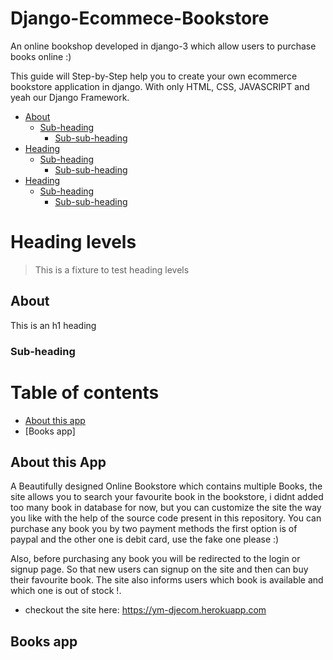 # Django-Ecommece-Bookstore
An online bookshop developed in django-3 which allow users to purchase books online :) 

This guide will Step-by-Step help you to create your own ecommerce bookstore application in django. With only HTML, CSS, JAVASCRIPT and yeah our Django Framework.

- [About](#About)
  * [Sub-heading](#sub-heading)
    + [Sub-sub-heading](#sub-sub-heading)
- [Heading](#heading-1)
  * [Sub-heading](#sub-heading-1)
    + [Sub-sub-heading](#sub-sub-heading-1)
- [Heading](#heading-2)
  * [Sub-heading](#sub-heading-2)
    + [Sub-sub-heading](#sub-sub-heading-2)


# Heading levels

> This is a fixture to test heading levels

<!-- toc -->

## About

This is an h1 heading

### Sub-heading


# Table of contents
- [About this app](#heading)
- [Books app]

## About this App
A Beautifully designed Online Bookstore which contains multiple Books, the site allows you to search your favourite book in the bookstore, i didnt added too many book in database for now, but you can customize the site the way you like with the help of the source code present in this repository. You can purchase any book you by two payment methods the first option is of paypal and the other one is debit card, use the fake one please :)

Also, before purchasing any book you will be redirected to the login or signup page. So that new users can signup on the site and then can buy their favourite book. The site also informs users which book is available and which one is out of stock !.


* checkout the site here: https://ym-djecom.herokuapp.com

## Books app

